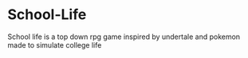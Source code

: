 # School-Life
School life is a top down rpg game inspired by undertale and pokemon made to simulate college life
